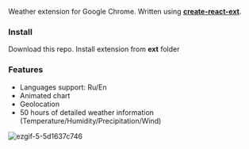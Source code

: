 Weather extension for Google Chrome. Written using **[create-react-ext](https://github.com/prg938/create-react-ext)**.
### Install
Download this repo. Install extension from **ext** folder

### Features
* Languages support: Ru/En
* Animated chart
* Geolocation
* 50 hours of detailed weather information (Temperature/Humidity/Precipitation/Wind)

![ezgif-5-5d1637c746](https://user-images.githubusercontent.com/7237762/223527740-6e182009-ef69-43cd-90f4-24e30c2f9d89.gif)

